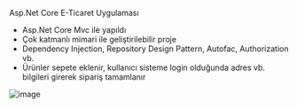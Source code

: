 Asp.Net Core E-Ticaret Uygulaması
 - Asp.Net Core Mvc ile yapıldı
 - Çok katmanlı mimari ile geliştirilebilir proje
 - Dependency Injection, Repository Design Pattern, Autofac, Authorization vb.
 - Ürünler sepete eklenir, kullanıcı sisteme login olduğunda adres vb. bilgileri girerek sipariş tamamlanır
 
 ![image](https://user-images.githubusercontent.com/73104871/141676881-44160b44-de5f-4049-ac38-2e58a1f591df.png)
